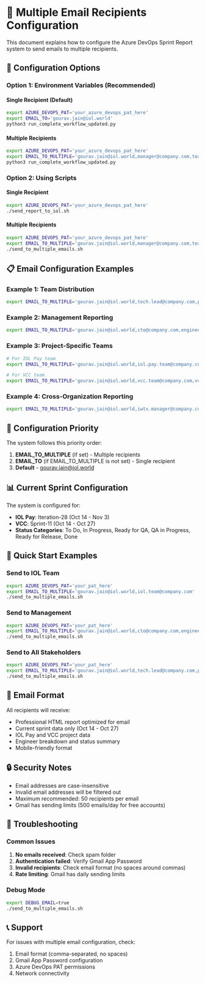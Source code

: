 # 📧 Multiple Email Recipients Configuration

This document explains how to configure the Azure DevOps Sprint Report system to send emails to multiple recipients.

## 🎯 Configuration Options

### Option 1: Environment Variables (Recommended)

#### Single Recipient (Default)
```bash
export AZURE_DEVOPS_PAT='your_azure_devops_pat_here'
export EMAIL_TO='gourav.jain@iol.world'
python3 run_complete_workflow_updated.py
```

#### Multiple Recipients
```bash
export AZURE_DEVOPS_PAT='your_azure_devops_pat_here'
export EMAIL_TO_MULTIPLE='gourav.jain@iol.world,manager@company.com,team@company.com'
python3 run_complete_workflow_updated.py
```

### Option 2: Using Scripts

#### Single Recipient
```bash
export AZURE_DEVOPS_PAT='your_azure_devops_pat_here'
./send_report_to_iol.sh
```

#### Multiple Recipients
```bash
export AZURE_DEVOPS_PAT='your_azure_devops_pat_here'
export EMAIL_TO_MULTIPLE='gourav.jain@iol.world,manager@company.com,team@company.com'
./send_to_multiple_emails.sh
```

## 📋 Email Configuration Examples

### Example 1: Team Distribution
```bash
export EMAIL_TO_MULTIPLE='gourav.jain@iol.world,tech.lead@company.com,product.manager@company.com,qa.lead@company.com'
```

### Example 2: Management Reporting
```bash
export EMAIL_TO_MULTIPLE='gourav.jain@iol.world,cto@company.com,engineering.manager@company.com'
```

### Example 3: Project-Specific Teams
```bash
# For IOL Pay team
export EMAIL_TO_MULTIPLE='gourav.jain@iol.world,iol.pay.team@company.com,iol.pay.manager@company.com'

# For VCC team  
export EMAIL_TO_MULTIPLE='gourav.jain@iol.world,vcc.team@company.com,vcc.manager@company.com'
```

### Example 4: Cross-Organization Reporting
```bash
export EMAIL_TO_MULTIPLE='gourav.jain@iol.world,iwtx.manager@company.com,iolpulse.manager@company.com'
```

## 🔧 Configuration Priority

The system follows this priority order:

1. **EMAIL_TO_MULTIPLE** (if set) - Multiple recipients
2. **EMAIL_TO** (if EMAIL_TO_MULTIPLE is not set) - Single recipient
3. **Default** - gourav.jain@iol.world

## 📊 Current Sprint Configuration

The system is configured for:
- **IOL Pay**: Iteration-28 (Oct 14 - Nov 3)
- **VCC**: Sprint-11 (Oct 14 - Oct 27)
- **Status Categories**: To Do, In Progress, Ready for QA, QA in Progress, Ready for Release, Done

## 🚀 Quick Start Examples

### Send to IOL Team
```bash
export AZURE_DEVOPS_PAT='your_pat_here'
export EMAIL_TO_MULTIPLE='gourav.jain@iol.world,iol.team@company.com'
./send_to_multiple_emails.sh
```

### Send to Management
```bash
export AZURE_DEVOPS_PAT='your_pat_here'
export EMAIL_TO_MULTIPLE='gourav.jain@iol.world,cto@company.com,engineering.manager@company.com'
./send_to_multiple_emails.sh
```

### Send to All Stakeholders
```bash
export AZURE_DEVOPS_PAT='your_pat_here'
export EMAIL_TO_MULTIPLE='gourav.jain@iol.world,tech.lead@company.com,product.manager@company.com,qa.lead@company.com,engineering.manager@company.com'
./send_to_multiple_emails.sh
```

## 📧 Email Format

All recipients will receive:
- Professional HTML report optimized for email
- Current sprint data only (Oct 14 - Oct 27)
- IOL Pay and VCC project data
- Engineer breakdown and status summary
- Mobile-friendly format

## 🔒 Security Notes

- Email addresses are case-insensitive
- Invalid email addresses will be filtered out
- Maximum recommended: 50 recipients per email
- Gmail has sending limits (500 emails/day for free accounts)

## 🐛 Troubleshooting

### Common Issues

1. **No emails received**: Check spam folder
2. **Authentication failed**: Verify Gmail App Password
3. **Invalid recipients**: Check email format (no spaces around commas)
4. **Rate limiting**: Gmail has daily sending limits

### Debug Mode
```bash
export DEBUG_EMAIL=true
./send_to_multiple_emails.sh
```

## 📞 Support

For issues with multiple email configuration, check:
1. Email format (comma-separated, no spaces)
2. Gmail App Password configuration
3. Azure DevOps PAT permissions
4. Network connectivity
